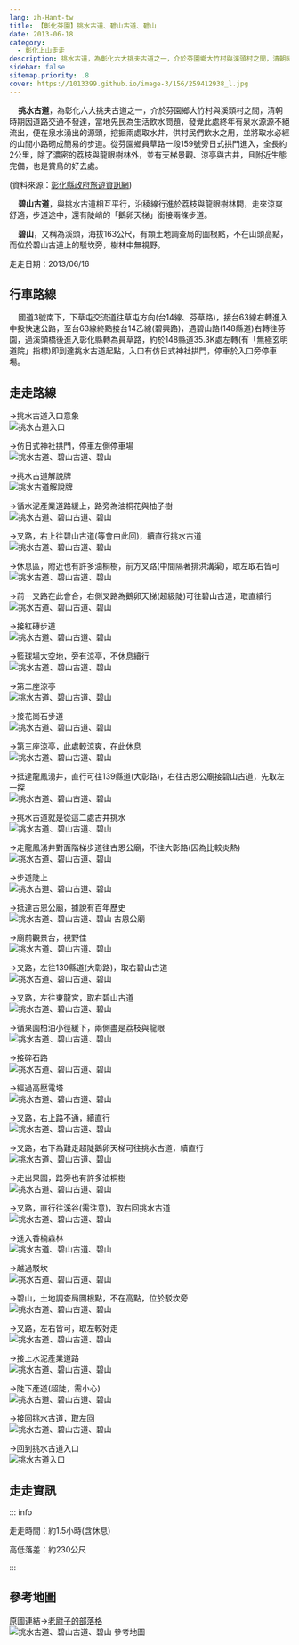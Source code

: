 ```yaml
---
lang: zh-Hant-tw
title: 【彰化芬園】挑水古道、碧山古道、碧山
date: 2013-06-18
category: 
  - 彰化上山走走
description: 挑水古道，為彰化六大挑夫古道之一，介於芬園鄉大竹村與溪頭村之間，清朝時期因道路交通不發達，當地先民為生活飲水問題，發覺此處終年有泉水源源不絕流出，便在泉水湧出的源頭，挖掘兩處取水井，供村民們飲水之用，並將取水必經的山間小路砌成簡易的步道。從芬園鄉員草路一段159號旁日式拱門進入，全長約2公里，除了濃密的荔枝與龍眼樹林外，並有天梯景觀、涼亭與古井，且附近生態完備，也是賞鳥的好去處。
sidebar: false
sitemap.priority: .8
cover: https://1013399.github.io/image-3/156/259412938_l.jpg
---
```


    **挑水古道**，為彰化六大挑夫古道之一，介於芬園鄉大竹村與溪頭村之間，清朝時期因道路交通不發達，當地先民為生活飲水問題，發覺此處終年有泉水源源不絕流出，便在泉水湧出的源頭，挖掘兩處取水井，供村民們飲水之用，並將取水必經的山間小路砌成簡易的步道。從芬園鄉員草路一段159號旁日式拱門進入，全長約2公里，除了濃密的荔枝與龍眼樹林外，並有天梯景觀、涼亭與古井，且附近生態完備，也是賞鳥的好去處。

(資料來源：[彰化縣政府旅遊資訊網](http://tourism.chcg.gov.tw/tc/hopSpotInfo.aspx?id=249&chk=6ab3b646-e134-4f70-befb-f5c4e97abaa2))  

<!-- more -->

    **碧山古道**，與挑水古道相互平行，沿稜線行進於荔枝與龍眼樹林間，走來涼爽舒適，步道途中，還有陡峭的「鵝卵天梯」銜接兩條步道。 

    **碧山**，又稱為溪頭，海拔163公尺，有顆土地調查局的圖根點，不在山頭高點，而位於碧山古道上的駁坎旁，樹林中無視野。

走走日期：2013/06/16

## 行車路線  
    國道3號南下，下草屯交流道往草屯方向(台14線、芬草路)，接台63線右轉進入中投快速公路，至台63線終點接台14乙線(碧興路)，遇碧山路(148縣道)右轉往芬園，過溪頭橋後進入彰化縣轉為員草路，約於148縣道35.3K處左轉(有「無極玄明道院」指標)即到達挑水古道起點，入口有仿日式神社拱門，停車於入口旁停車場。

## 走走路線  
→挑水古道入口意象  
![挑水古道入口](https://1013399.github.io/image-3/156/259412938_l.jpg)

→仿日式神社拱門，停車左側停車場  
![挑水古道、碧山古道、碧山](https://1013399.github.io/image-3/156/259412943_l.jpg)

→挑水古道解說牌  
![挑水古道解說牌](https://1013399.github.io/image-3/156/259412948_l.jpg)

→循水泥產業道路緩上，路旁為油桐花與柚子樹  
![挑水古道、碧山古道、碧山](https://1013399.github.io/image-3/156/259412958_l.jpg)

→叉路，右上往碧山古道(等會由此回)，續直行挑水古道  
![挑水古道、碧山古道、碧山](https://1013399.github.io/image-3/156/259412968_l.jpg)

→休息區，附近也有許多油桐樹，前方叉路(中間隔著排洪溝渠)，取左取右皆可  
![挑水古道、碧山古道、碧山](https://1013399.github.io/image-3/156/259412972_l.jpg)

→前一叉路在此會合，右側叉路為鵝卵天梯(超級陡)可往碧山古道，取直續行  
![挑水古道、碧山古道、碧山](https://1013399.github.io/image-3/156/259412980_l.jpg)

→接紅磚步道  
![挑水古道、碧山古道、碧山](https://1013399.github.io/image-3/156/259412991_l.jpg)

→籃球場大空地，旁有涼亭，不休息續行  
![挑水古道、碧山古道、碧山](https://1013399.github.io/image-3/156/259412998_l.jpg)

→第二座涼亭  
![挑水古道、碧山古道、碧山](https://1013399.github.io/image-3/156/259413007_l.jpg)

→接花崗石步道  
![挑水古道、碧山古道、碧山](https://1013399.github.io/image-3/156/259413017_l.jpg)

→第三座涼亭，此處較涼爽，在此休息  
![挑水古道、碧山古道、碧山](https://1013399.github.io/image-3/156/259413027_l.jpg)

→抵達龍鳳湧井，直行可往139縣道(大彰路)，右往古恩公廟接碧山古道，先取左一探  
![挑水古道、碧山古道、碧山](https://1013399.github.io/image-3/156/259413035_l.jpg)

→挑水古道就是從這二處古井挑水  
![挑水古道、碧山古道、碧山](https://1013399.github.io/image-3/156/259413045_l.jpg)

→走龍鳳湧井對面階梯步道往古恩公廟，不往大彰路(因為比較炎熱)  
![挑水古道、碧山古道、碧山](https://1013399.github.io/image-3/156/259413056_l.jpg)

→步道陡上  
![挑水古道、碧山古道、碧山](https://1013399.github.io/image-3/156/259413063_l.jpg)

→抵達古恩公廟，據說有百年歷史  
![挑水古道、碧山古道、碧山 古恩公廟](https://1013399.github.io/image-3/156/259413068_l.jpg)

→廟前觀景台，視野佳  
![挑水古道、碧山古道、碧山](https://1013399.github.io/image-3/156/259413073_l.jpg)

→叉路，左往139縣道(大彰路)，取右碧山古道  
![挑水古道、碧山古道、碧山](https://1013399.github.io/image-3/156/259413086_l.jpg)

→叉路，左往東龍宮，取右碧山古道  
![挑水古道、碧山古道、碧山](https://1013399.github.io/image-3/156/259413091_l.jpg)

→循果園柏油小徑緩下，兩側盡是荔枝與龍眼  
![挑水古道、碧山古道、碧山](https://1013399.github.io/image-3/156/259413102_l.jpg)

→接碎石路  
![挑水古道、碧山古道、碧山](https://1013399.github.io/image-3/156/259413111_l.jpg)

→經過高壓電塔  
![挑水古道、碧山古道、碧山](https://1013399.github.io/image-3/156/259413124_l.jpg)

→叉路，右上路不通，續直行  
![挑水古道、碧山古道、碧山](https://1013399.github.io/image-3/156/259413128_l.jpg)

→叉路，右下為難走超陡鵝卵天梯可往挑水古道，續直行  
![挑水古道、碧山古道、碧山](https://1013399.github.io/image-3/156/259413138_l.jpg)

→走出果園，路旁也有許多油桐樹  
![挑水古道、碧山古道、碧山](https://1013399.github.io/image-3/156/259413145_l.jpg)

→叉路，直行往溪谷(需注意)，取右回挑水古道  
![挑水古道、碧山古道、碧山](https://1013399.github.io/image-3/156/259413152_l.jpg)

→進入香楠森林  
![挑水古道、碧山古道、碧山](https://1013399.github.io/image-3/156/259412844_l.jpg)

→越過駁坎  
![挑水古道、碧山古道、碧山](https://1013399.github.io/image-3/156/259412866_l.jpg)

→碧山，土地調查局圖根點，不在高點，位於駁坎旁  
![挑水古道、碧山古道、碧山](https://1013399.github.io/image-3/156/259412872_l.jpg)

→叉路，左右皆可，取左較好走  
![挑水古道、碧山古道、碧山](https://1013399.github.io/image-3/156/259412880_l.jpg)

→接上水泥產業道路  
![挑水古道、碧山古道、碧山](https://1013399.github.io/image-3/156/259412891_l.jpg)

→陡下產道(超陡，需小心)  
![挑水古道、碧山古道、碧山](https://1013399.github.io/image-3/156/259412902_l.jpg)

→接回挑水古道，取左回  
![挑水古道、碧山古道、碧山](https://1013399.github.io/image-3/156/259412922_l.jpg)

→回到挑水古道入口  
![挑水古道入口](https://1013399.github.io/image-3/156/259412933_l.jpg)

## 走走資訊

::: info

走走時間：約1.5小時(含休息)

高低落差：約230公尺

:::

## 參考地圖  
原圖連結→[老尉子的部落格](http://blog.xuite.net/laoweiz/blog/35137511)  
![挑水古道、碧山古道、碧山 參考地圖](https://1013399.github.io/image-3/156/259413225_l.jpg)